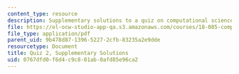 ```yaml
---
content_type: resource
description: Supplementary solutions to a quiz on computational science and engineering.
file: https://ol-ocw-studio-app-qa.s3.amazonaws.com/courses/18-085-computational-science-and-engineering-i-fall-2008/0767dfd0f6d4c9c801ab0afd85e96ca2_quiz2supp.pdf
file_type: application/pdf
parent_uid: 9b478d87-1396-5227-2cfb-83235a2e9dde
resourcetype: Document
title: Quiz 2, Supplementary Solutions
uid: 0767dfd0-f6d4-c9c8-01ab-0afd85e96ca2
---
```

